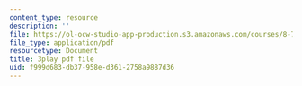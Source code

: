 ```yaml
---
content_type: resource
description: ''
file: https://ol-ocw-studio-app-production.s3.amazonaws.com/courses/8-701-introduction-to-nuclear-and-particle-physics-fall-2020/f999d683db37958ed3612758a9887d36_b5DKpnHXuUU.pdf
file_type: application/pdf
resourcetype: Document
title: 3play pdf file
uid: f999d683-db37-958e-d361-2758a9887d36
---
```

